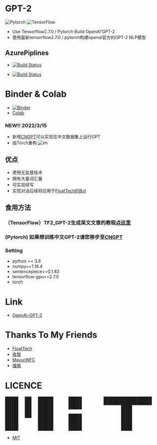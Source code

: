 # GPT-2
![Pytorch](https://avatars.githubusercontent.com/u/21003710?s=88&v=4) ![TensorFlow](https://avatars.githubusercontent.com/u/15658638?s=88&v=4)
- Use Tensorflow2.7.0 / Pytorch Build OpenAI'GPT-2
- 使用最新tensorflow2.7.0 / pytorch构建openai官方的GPT-2 NLP模型

## AzurePiplines

- [![Build Status](https://dev.azure.com/MERTECH/GPT-2-AppleMac/_apis/build/status/GPT-2-AppleMac?branchName=main)](https://dev.azure.com/MERTECH/GPT-2-AppleMac/_build/latest?definitionId=7&branchName=main)

- [![Build Status](https://dev.azure.com/MERTECH/CNGPT/_apis/build/status/CNGPT?branchName=main)](https://dev.azure.com/MERTECH/CNGPT/_build/latest?definitionId=4&branchName=main)

# Binder & Colab
- [![Binder](https://mybinder.org/badge_logo.svg)](https://mybinder.org/v2/gh/StarxSky/GPT-2/HEAD)
- [Colab](https://colab.research.google.com/)
### NEW!! 2022/3/15
- 新增[CNGPT](https://github.com/StarxSky/GPT-2/tree/main/CNGPT)可以实现在中文数据集上运行GPT
- 由Torch重构
![im](https://github.com/StarxSky/GPT-2/blob/main/%E7%AE%80%E4%BB%8B/h.png?raw=true)


## 优点

- 使用无监督技术
- 拥有大量词汇量
- 可实现续写
- 实现对话后续将应用于[FloatTech的Bot](https://github.com/FloatTech/AI-Bot/blob/main/TF2_GPT-2/README.md)

## 食用方法
### （TensorFlow）TF2_GPT-2生成英文文章的教程[点这里](https://github.com/StarxSky/GPT-2/blob/main/%E7%AE%80%E4%BB%8B/TF2_GPT-2.md)
### (Pytorch) 如果想训练中文GPT-2请您移步至[CNGPT](https://github.com/StarxSky/GPT-2/tree/main/CNGPT)

### Setting

*  python >= 3.6
*  numpy==1.16.4
*  sentencepiece==0.1.83
*  tensorflow-gpu==2.7.0
*  torch


# Link
- [OpenAi-GPT-2](https://github.com/openai/gpt-2)


# Thanks To My Friends 
- [FloatTech](https://github.com/FloatTech)
- [夜黎](https://github.com/DawnNights)
- [MayuriNFC](https://github.com/MayuriNFC)
- [理酱](https://github.com/Yiwen-Chan)



# LICENCE

```
██████   ███   ███████       ██████          ██████████████████████
██████   ███   ███████       ██████          ██████████████████████       
██████   ███   ███████       ██████                  █████
██████   ███   ███████                               █████
██████   ███   ███████       ██████                  █████
██████         ███████       ██████                  █████
██████         ███████       ██████                  █████
██████         ███████       ██████                  █████

```
- [MIT](https://github.com/StarxSky/TF2_GPT-2/blob/main/LICENSE)
